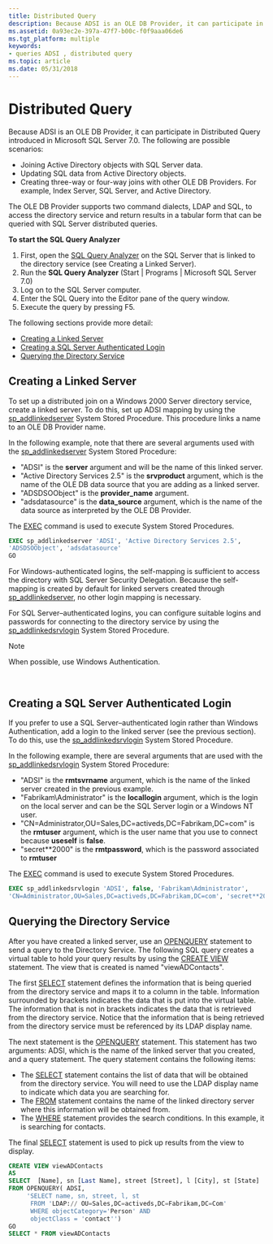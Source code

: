 ```yaml
---
title: Distributed Query
description: Because ADSI is an OLE DB Provider, it can participate in Distributed Query introduced in Microsoft SQL Server 7.0.
ms.assetid: 0a93ec2e-397a-47f7-b00c-f0f9aaa06de6
ms.tgt_platform: multiple
keywords:
- queries ADSI , distributed query
ms.topic: article
ms.date: 05/31/2018
---
```


# Distributed Query

Because ADSI is an OLE DB Provider, it can participate in Distributed Query introduced in Microsoft SQL Server 7.0. The following are possible scenarios:

-   Joining Active Directory objects with SQL Server data.
-   Updating SQL data from Active Directory objects.
-   Creating three-way or four-way joins with other OLE DB Providers. For example, Index Server, SQL Server, and Active Directory.

The OLE DB Provider supports two command dialects, LDAP and SQL, to access the directory service and return results in a tabular form that can be queried with SQL Server distributed queries.

**To start the SQL Query Analyzer**

1.  First, open the [SQL Query Analyzer](https://go.microsoft.com/fwlink/p/?linkid=83913) on the SQL Server that is linked to the directory service (see Creating a Linked Server).
2.  Run the **SQL Query Analyzer** (Start \| Programs \| Microsoft SQL Server 7.0)
3.  Log on to the SQL Server computer.
4.  Enter the SQL Query into the Editor pane of the query window.
5.  Execute the query by pressing F5.

The following sections provide more detail:

-   [Creating a Linked Server](#creating-a-linked-server)
-   [Creating a SQL Server Authenticated Login](#creating-a-sql-server-authenticated-login)
-   [Querying the Directory Service](#querying-the-directory-service)

## Creating a Linked Server

To set up a distributed join on a Windows 2000 Server directory service, create a linked server. To do this, set up ADSI mapping by using the [sp\_addlinkedserver](https://go.microsoft.com/fwlink/p/?linkid=83926) System Stored Procedure. This procedure links a name to an OLE DB Provider name.

In the following example, note that there are several arguments used with the [sp\_addlinkedserver](https://go.microsoft.com/fwlink/p/?linkid=83926) System Stored Procedure:

-   "ADSI" is the **server** argument and will be the name of this linked server.
-   "Active Directory Services 2.5" is the **srvproduct** argument, which is the name of the OLE DB data source that you are adding as a linked server.
-   "ADSDSOObject" is the **provider\_name** argument.
-   "adsdatasource" is the **data\_source** argument, which is the name of the data source as interpreted by the OLE DB Provider.

The [EXEC](https://go.microsoft.com/fwlink/p/?linkid=83921) command is used to execute System Stored Procedures.


```sql
EXEC sp_addlinkedserver 'ADSI', 'Active Directory Services 2.5', 
'ADSDSOObject', 'adsdatasource'
GO
```



For Windows-authenticated logins, the self-mapping is sufficient to access the directory with SQL Server Security Delegation. Because the self-mapping is created by default for linked servers created through [sp\_addlinkedserver](https://go.microsoft.com/fwlink/p/?linkid=83926), no other login mapping is necessary.

For SQL Server–authenticated logins, you can configure suitable logins and passwords for connecting to the directory service by using the [sp\_addlinkedsrvlogin](https://go.microsoft.com/fwlink/p/?linkid=83925) System Stored Procedure.

> [!Note]  
> When possible, use Windows Authentication.

 

## Creating a SQL Server Authenticated Login

If you prefer to use a SQL Server–authenticated login rather than Windows Authentication, add a login to the linked server (see the previous section). To do this, use the [sp\_addlinkedsrvlogin](https://go.microsoft.com/fwlink/p/?linkid=83925) System Stored Procedure.

In the following example, there are several arguments that are used with the [sp\_addlinkedsrvlogin](https://go.microsoft.com/fwlink/p/?linkid=83925) System Stored Procedure:

-   "ADSI" is the **rmtsvrname** argument, which is the name of the linked server created in the previous example.
-   "Fabrikam\\Administrator" is the **locallogin** argument, which is the login on the local server and can be the SQL Server login or a Windows NT user.
-   "CN=Administrator,OU=Sales,DC=activeds,DC=Fabrikam,DC=com" is the **rmtuser** argument, which is the user name that you use to connect because **useself** is **false**.
-   "secret\*\*2000" is the **rmtpassword**, which is the password associated to **rmtuser**

The [EXEC](https://go.microsoft.com/fwlink/p/?linkid=83921) command is used to execute System Stored Procedures.


```sql
EXEC sp_addlinkedsrvlogin 'ADSI', false, 'Fabrikam\Administrator', 
'CN=Administrator,OU=Sales,DC=activeds,DC=Fabrikam,DC=com', 'secret**2000'
```



## Querying the Directory Service

After you have created a linked server, use an [OPENQUERY](https://go.microsoft.com/fwlink/p/?linkid=83923) statement to send a query to the Directory Service. The following SQL query creates a virtual table to hold your query results by using the [CREATE VIEW](https://go.microsoft.com/fwlink/p/?linkid=83920) statement. The view that is created is named "viewADContacts".

The first [SELECT](https://go.microsoft.com/fwlink/p/?linkid=83924) statement defines the information that is being queried from the directory service and maps it to a column in the table. Information surrounded by brackets indicates the data that is put into the virtual table. The information that is not in brackets indicates the data that is retrieved from the directory service. Notice that the information that is being retrieved from the directory service must be referenced by its LDAP display name.

The next statement is the [OPENQUERY](https://go.microsoft.com/fwlink/p/?linkid=83923) statement. This statement has two arguments: ADSI, which is the name of the linked server that you created, and a query statement. The query statement contains the following items:

-   The [SELECT](https://go.microsoft.com/fwlink/p/?linkid=83924) statement contains the list of data that will be obtained from the directory service. You will need to use the LDAP display name to indicate which data you are searching for.
-   The [FROM](https://go.microsoft.com/fwlink/p/?linkid=83922) statement contains the name of the linked directory server where this information will be obtained from.
-   The [WHERE](https://go.microsoft.com/fwlink/p/?linkid=83927) statement provides the search conditions. In this example, it is searching for contacts.

The final [SELECT](https://go.microsoft.com/fwlink/p/?linkid=83924) statement is used to pick up results from the view to display.


```sql
CREATE VIEW viewADContacts
AS
SELECT  [Name], sn [Last Name], street [Street], l [City], st [State]
FROM OPENQUERY( ADSI, 
     'SELECT name, sn, street, l, st
      FROM 'LDAP:// OU=Sales,DC=activeds,DC=Fabrikam,DC=Com'
      WHERE objectCategory='Person' AND 
      objectClass = 'contact'')
GO
SELECT * FROM viewADContacts
```



 

 




